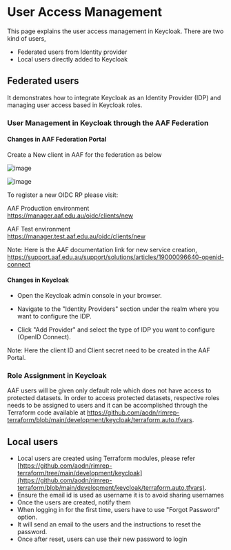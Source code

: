 # User Access Management

This page explains the user access management in Keycloak. There are two kind of users, 
- Federated users from Identity provider
- Local users directly added to Keycloak

## Federated users
It demonstrates how to integrate Keycloak as an Identity Provider (IDP) and managing user access based in Keycloak roles.

### User Management in Keycloak through the AAF Federation
#### Changes in AAF Federation Portal

Create a New client in AAF for the federation as below

![image](https://github.com/aodn/rimrep-dms/assets/126625288/9b64e6d6-bbe7-4a12-b121-6238d1b746ad)

![image](https://github.com/aodn/rimrep-dms/assets/126625288/ee4bc8fb-691f-4aec-bc61-01846e110826)

To register a new OIDC RP please visit:

AAF Production environment 	
https://manager.aaf.edu.au/oidc/clients/new

AAF Test environment	
https://manager.test.aaf.edu.au/oidc/clients/new


Note: Here is the AAF documentation link for new service creation, https://support.aaf.edu.au/support/solutions/articles/19000096640-openid-connect


#### Changes in Keycloak

- Open the Keycloak admin console in your browser.

- Navigate to the "Identity Providers" section under the realm where you want to configure the IDP.

- Click "Add Provider" and select the type of IDP you want to configure (OpenID Connect).


Note: Here the client ID and Client secret need to be created in the AAF Portal.

### Role Assignment in Keycloak
AAF users will be given only default role which does not have access to protected datasets. In order to access protected datasets, respective roles needs to be assigned to users and it can be accomplished through the Terraform code available at https://github.com/aodn/rimrep-terraform/blob/main/development/keycloak/terraform.auto.tfvars.

## Local users

- Local users are created using Terraform modules, please refer [https://github.com/aodn/rimrep-terraform/tree/main/development/keycloak](https://github.com/aodn/rimrep-terraform/blob/main/development/keycloak/terraform.auto.tfvars).
- Ensure the email id is used as username it is to avoid sharing usernames
- Once the users are created, notify them
- When logging in for the first time, users have to use "Forgot Password" option.
- It will send an email to the users and the instructions to reset the password.
- Once after reset, users can use their new password to login


